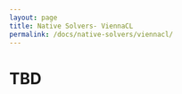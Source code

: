 ```yaml
---
layout: page
title: Native Solvers- ViennaCL
permalink: /docs/native-solvers/viennacl/
---
```


# TBD